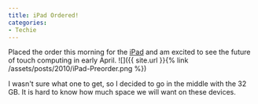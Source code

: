 ```yaml
---
title: iPad Ordered!
categories:
- Techie
---
```


Placed the order this morning for the [iPad](http://www.apple.com/ipad/) and am excited to see the future of touch computing in early April.
![]({{ site.url }}{% link /assets/posts/2010/iPad-Preorder.png %})

I wasn't sure what one to get, so I decided to go in the middle with the 32 GB. It is hard to know how much space we will want on these devices.
